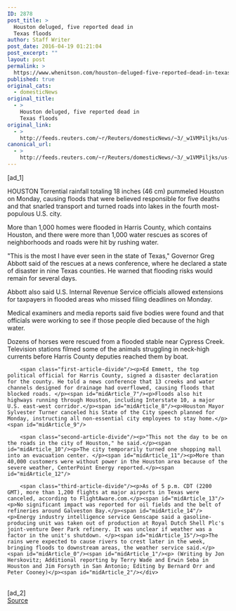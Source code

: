 ```yaml
---
ID: 2878
post_title: >
  Houston deluged, five reported dead in
  Texas floods
author: Staff Writer
post_date: 2016-04-19 01:21:04
post_excerpt: ""
layout: post
permalink: >
  https://www.whenitson.com/houston-deluged-five-reported-dead-in-texas-floods/
published: true
original_cats:
  - domesticNews
original_title:
  - >
    Houston deluged, five reported dead in
    Texas floods
original_link:
  - >
    http://feeds.reuters.com/~r/Reuters/domesticNews/~3/_w1VMPiljks/us-usa-floods-idUSKCN0XF1OJ
canonical_url:
  - >
    http://feeds.reuters.com/~r/Reuters/domesticNews/~3/_w1VMPiljks/us-usa-floods-idUSKCN0XF1OJ
---
```

 [ad_1]
<br><div id="articleText">
<span id="midArticle_start"/>

<span id="midArticle_0"/><span class="focusParagraph" readability="5"><p><span class="articleLocation">HOUSTON</span> Torrential rainfall totaling 18 inches (46 cm) pummeled Houston on Monday, causing floods that were believed responsible for five deaths and that snarled transport and turned roads into lakes in the fourth most-populous U.S. city.</p></span><span id="midArticle_1"/><p>More than 1,000 homes were flooded in Harris County, which contains Houston, and there were more than 1,000 water rescues as scores of neighborhoods and roads were hit by rushing water.</p><span id="midArticle_2"/><p>"This is the most I have ever seen in the state of Texas," Governor Greg Abbott said of the rescues at a news conference, where he declared a state of disaster in nine Texas counties. He warned that flooding risks would remain for several days.</p><span id="midArticle_3"/><p>Abbott also said U.S. Internal Revenue Service officials allowed extensions for taxpayers in flooded areas who missed filing deadlines on Monday.</p><span id="midArticle_4"/><p>Medical examiners and media reports said five bodies were found and that officials were working to see if those people died because of the high water.</p><span id="midArticle_5"/><p>Dozens of horses were rescued from a flooded stable near Cypress Creek. Television stations filmed some of the animals struggling in neck-high currents before Harris County deputies reached them by boat.</p><span id="midArticle_6"/>
        
        <span class="first-article-divide"/><p>Ed Emmett, the top political official for Harris County, signed a disaster declaration for the county. He told a news conference that 13 creeks and water channels designed for drainage had overflowed, causing floods that blocked roads. </p><span id="midArticle_7"/><p>Floods also hit highways running through Houston, including Interstate 10, a major U.S. east-west corridor.</p><span id="midArticle_8"/><p>Houston Mayor Sylvester Turner canceled his State of the City speech planned for Monday, instructing all non-essential city employees to stay home.</p><span id="midArticle_9"/>
        
        <span class="second-article-divide"/><p>"This not the day to be on the roads in the city of Houston," he said.</p><span id="midArticle_10"/><p>The city temporarily turned one shopping mall into an evacuation center. </p><span id="midArticle_11"/><p>More than 40,000 customers were without power in the Houston area because of the severe weather, CenterPoint Energy reported.</p><span id="midArticle_12"/>
        
        <span class="third-article-divide"/><p>As of 5 p.m. CDT (2200 GMT), more than 1,200 flights at major airports in Texas were canceled, according to FlightAware.com.</p><span id="midArticle_13"/><p>No significant impact was reported for oil fields and the belt of refineries around Galveston Bay.</p><span id="midArticle_14"/><p>Energy industry intelligence service Genscape said a gasoline-producing unit was taken out of production at Royal Dutch Shell Plc's joint-venture Deer Park refinery. It was unclear if weather was a factor in the unit's shutdown. </p><span id="midArticle_15"/><p>The rains were expected to cause rivers to crest later in the week, bringing floods to downstream areas, the weather service said.</p><span id="midArticle_0"/><span id="midArticle_1"/><p> (Writing by Jon Herskovitz; Additional reporting by Terry Wade and Erwin Seba in Houston and Jim Forsyth in San Antonio; Editing by Bernard Orr and Peter Cooney)</p><span id="midArticle_2"/></div>
<br>[ad_2]
<br><a href="http://feeds.reuters.com/~r/Reuters/domesticNews/~3/_w1VMPiljks/us-usa-floods-idUSKCN0XF1OJ">Source </a>